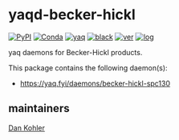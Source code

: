 # yaqd-becker-hickl

[![PyPI](https://img.shields.io/pypi/v/yaqd-becker-hickl)](https://pypi.org/project/yaqd-becker-hickl)
[![Conda](https://img.shields.io/conda/vn/conda-forge/yaqd-becker-hickl)](https://anaconda.org/conda-forge/yaqd-becker-hickl)
[![yaq](https://img.shields.io/badge/framework-yaq-orange)](https://yaq.fyi/)
[![black](https://img.shields.io/badge/code--style-black-black)](https://black.readthedocs.io/)
[![ver](https://img.shields.io/badge/calver-YYYY.M.MICRO-blue)](https://calver.org/)
[![log](https://img.shields.io/badge/change-log-informational)](https://github.com/yaq-project/yaqd-becker-hickl/blob/main/CHANGELOG.md)

yaq daemons for Becker-Hickl products.

This package contains the following daemon(s):

- https://yaq.fyi/daemons/becker-hickl-spc130

## maintainers

[Dan Kohler](https://github.com/ddkohler)
